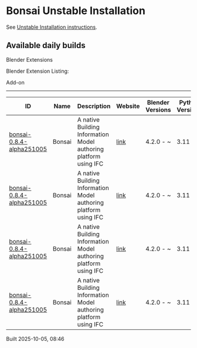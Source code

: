 # Bonsai Unstable Installation

See [Unstable Installation instructions](https://docs.bonsaibim.org/guides/development/installation.html#unstable-installation).

## Available daily builds

Blender Extensions


Blender Extension Listing:

Add-on

---

| ID | Name | Description | Website | Blender Versions | Python Versions | Platforms | Size |
| --- | --- | --- | --- | --- | --- | --- | --- |
| [bonsai-0.8.4-alpha251005](https://github.com/IfcOpenShell/IfcOpenShell/releases/download/bonsai-0.8.4-alpha2510050842/bonsai_py311-0.8.4-alpha251005-macos-arm64.zip?repository=https://raw.githubusercontent.com/IfcOpenShell/bonsai_unstable_repo/main/index.json&blender_version_min=4.2.0&platforms=macos-arm64&python_versions=3.11) | Bonsai | A native Building Information Model authoring platform using IFC | [link](https://bonsaibim.org/) | 4.2.0 - ~ | 3.11 | macos-arm64 | 129.8MB |
| [bonsai-0.8.4-alpha251005](https://github.com/IfcOpenShell/IfcOpenShell/releases/download/bonsai-0.8.4-alpha2510050842/bonsai_py311-0.8.4-alpha251005-windows-x64.zip?repository=https://raw.githubusercontent.com/IfcOpenShell/bonsai_unstable_repo/main/index.json&blender_version_min=4.2.0&platforms=windows-x64&python_versions=3.11) | Bonsai | A native Building Information Model authoring platform using IFC | [link](https://bonsaibim.org/) | 4.2.0 - ~ | 3.11 | windows-x64 | 111.3MB |
| [bonsai-0.8.4-alpha251005](https://github.com/IfcOpenShell/IfcOpenShell/releases/download/bonsai-0.8.4-alpha2510050842/bonsai_py311-0.8.4-alpha251005-linux-x64.zip?repository=https://raw.githubusercontent.com/IfcOpenShell/bonsai_unstable_repo/main/index.json&blender_version_min=4.2.0&platforms=linux-x64&python_versions=3.11) | Bonsai | A native Building Information Model authoring platform using IFC | [link](https://bonsaibim.org/) | 4.2.0 - ~ | 3.11 | linux-x64 | 136.4MB |
| [bonsai-0.8.4-alpha251005](https://github.com/IfcOpenShell/IfcOpenShell/releases/download/bonsai-0.8.4-alpha2510050842/bonsai_py311-0.8.4-alpha251005-macos-x64.zip?repository=https://raw.githubusercontent.com/IfcOpenShell/bonsai_unstable_repo/main/index.json&blender_version_min=4.2.0&platforms=macos-x64&python_versions=3.11) | Bonsai | A native Building Information Model authoring platform using IFC | [link](https://bonsaibim.org/) | 4.2.0 - ~ | 3.11 | macos-x64 | 126.8MB |

Built 2025-10-05, 08:46